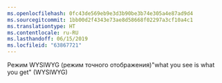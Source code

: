 ```yaml
---
ms.openlocfilehash: 0fc43de569eb9e3d3b90be3b74e305a4e87ad9d4
ms.sourcegitcommit: 1bb00d2f4343e73ae8d58668f02297a3cf10a4c1
ms.translationtype: HT
ms.contentlocale: ru-RU
ms.lasthandoff: 06/15/2019
ms.locfileid: "63867721"
---
```

<span data-ttu-id="60c15-101">Режим WYSIWYG (режим точного отображения)</span><span class="sxs-lookup"><span data-stu-id="60c15-101">"what you see is what you get" (WYSIWYG)</span></span>